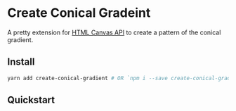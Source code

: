 # Create Conical Gradeint

A pretty extension for [HTML Canvas API](https://developer.mozilla.org/en-US/docs/Web/API/Canvas_API) to create a pattern of the conical gradient.

## Install

```bash
yarn add create-conical-gradient # OR `npm i --save create-conical-gradient`
```

## Quickstart